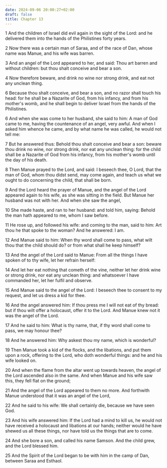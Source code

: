 ```yaml
---
date: 2024-09-06 20:00:27+02:00
draft: false
title: Chapter 13
---
```




1 And the children of Israel did evil again in the sight of the Lord: and he delivered them into the hands of the Philistines forty years.

2 Now there was a certain man of Saraa, and of the race of Dan, whose name was Manue, and his wife was barren.

3 And an angel of the Lord appeared to her, and said: Thou art barren and without children: but thou shalt conceive and bear a son.

4 Now therefore beware, and drink no wine nor strong drink, and eat not any unclean thing.

6 Because thou shalt conceive, and bear a son, and no razor shall touch his head: for he shall be a Nazarite of God, from his infancy, and from his mother's womb, and he shall begin to deliver Israel from the hands of the Philistines.

6 And when she was come to her husband, she said to him: A man of God came to me, having the countenance of an angel, very awful. And when I asked him whence he came, and by what name he was called, he would not tell me:

7 But he answered thus: Behold thou shalt conceive and bear a son: beware thou drink no wine, nor strong drink, nor eat any unclean thing: for the child shall be a Nazarite of God from his infancy, from his mother's womb until the day of his death.

8 Then Manue prayed to the Lord, and said: I beseech thee, O Lord, that the man of God, whom thou didst send, may come again, and teach us what we ought to do concerning the child, that shall be born.

9 And the Lord heard the prayer of Manue, and the angel of the Lord appeared again to his wife, as she was sitting in the field. But Manue her husband was not with her. And when she saw the angel,

10 She made haste, and ran to her husband: and told him, saying: Behold the man hath appeared to me, whom I saw before.

11 He rose up, and followed his wife: and coming to the man, said to him: Art thou he that spoke to the woman? And he answered: I am.

12 And Manue said to him: When thy word shall come to pass, what wilt thou that the child should do? or from what shall he keep himself?

13 And the angel of the Lord said to Manue: From all the things I have spoken of to thy wife, let her refrain herself:

14 And let her eat nothing that cometh of the vine, neither let her drink wine or strong drink, nor eat any unclean thing: and whatsoever I have commanded her, let her fulfil and observe.

15 And Manue said to the angel of the Lord: I beseech thee to consent to my request, and let us dress a kid for thee.

16 And the angel answered him: If thou press me I will not eat of thy bread: but if thou wilt offer a holocaust, offer it to the Lord. And Manue knew not it was the angel of the Lord.

17 And he said to him: What is thy name, that, if thy word shall come to pass, we may honour thee?

18 And he answered him: Why askest thou my name, which is wonderful?

19 Then Manue took a kid of the flocks, and the libations, and put them upon a rock, offering to the Lord, who doth wonderful things: and he and his wife looked on.

20 And when the flame from the altar went up towards heaven, the angel of the Lord ascended also in the same. And when Manue and his wife saw this, they fell flat on the ground;

21 And the angel of the Lord appeared to them no more. And forthwith Manue understood that it was an angel of the Lord,

22 And he said to his wife: We shall certainly die, because we have seen God.

23 And his wife answered him: If the Lord had a mind to kill us, he would not have received a holocaust and libations at our hands; neither would he have shewed us all these things, nor have told us the things that are to come.

24 And she bore a son, and called his name Samson. And the child grew, and the Lord blessed him.

25 And the Spirit of the Lord began to be with him in the camp of Dan, between Saraa and Esthaol.

